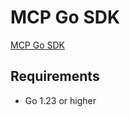 # MCP Go SDK
[MCP Go SDK](./image.png)

<!-- [![Go Reference](https://pkg.go.dev/badge/github.com/marketconnect/mcp.svg)](https://pkg.go.dev/github.com/marketconnect/mcp)
[![CI](https://github.com/marketconnect/mcp/actions/workflows/ci.yml/badge.svg)](https://github.com/marketconnect/mcp/actions) -->

## Requirements

- Go 1.23 or higher

